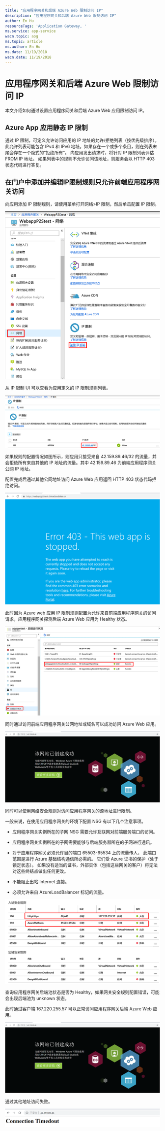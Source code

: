 ```yaml
---
title: "应用程序网关和后端 Azure Web 限制访问 IP"
description: "应用程序网关和后端 Azure Web 限制访问 IP"
author: En Hu
resourceTags: 'Application Gateway, '
ms.service: app-service
wacn.topic: aog
ms.topic: article
ms.author: En Hu
ms.date: 11/19/2018
wacn.date: 11/19/2018
---
```


# 应用程序网关和后端 Azure Web 限制访问 IP

本文介绍如何通过设置应用程序网关和后端 Azure Web 应用限制访问 IP。

## Azure App 应用静态 IP 限制

通过 IP 限制，可定义允许访问应用的 IP 地址的允许/拒绝列表（按优先级排序）。此允许列表可能包含 IPv4 和 IPv6 地址。如果存在一个或多个条目，则在列表末尾会存在一个隐式的“拒绝所有”。
向应用发出请求时，将针对 IP 限制列表评估 FROM IP 地址。 如果列表中的规则不允许访问该地址，则服务会以 HTTP 403 状态代码进行答复。

## 在门户中添加并编辑IP限制规则只允许前端应用程序网关访问

向应用添加 IP 限制规则，请使用菜单打开网络>IP 限制，然后单击配置 IP 限制。

![01](media/aog-application-gateway-howto-limit-access-ip/01.png "01")

从 IP 限制 UI 可以查看为应用定义的 IP 限制规则列表。

![02](media/aog-application-gateway-howto-limit-access-ip/02.png "02")

如果规则的配置情况如图所示，则应用只接受来自 42.159.89.46/32 的流量，并会拒绝所有来自其他的 IP 地址的流量。其中 42.159.89.46 为前端应用程序网关公网 IP 地址。

配置完成后通过其他公网地址访问 Azure Web 应用返回 HTTP 403 状态代码拒绝访问。

![03](media/aog-application-gateway-howto-limit-access-ip/03.png "03")

此时因为 Azure web 应用 IP 限制规则配置为允许来自前端应用程序网关的访问请求，应用程序网关探测后端 Azure Web 应用为 Healthy 状态。

![04](media/aog-application-gateway-howto-limit-access-ip/04.png "04")

同时通过访问前端应用程序网关公网地址或域名可以成功访问 Azure Web 应用。

![05](media/aog-application-gateway-howto-limit-access-ip/05.png "05")

同时可以使用网络安全规则对访问应用程序网关的源地址进行限制。

一般来说，在使用应用程序网关的环境下配置 NSG 有以下几个注意事项。

* 应用程序网关实例所在的子网 NSG 需要允许互联网对前端服务端口的访问。

* 应用程序网关实例所在的子网需要能够与后端服务器所在的子网进行通讯。

* 对于应用程序网关必须允许目的端口 65503-65534 上的流量传人， 此端口范围是进行 Azure 基础结构通信所必需的。 它们受 Azure 证书的保护（处于锁定状态）。 如果没有适当的证书，外部实体（包括这些网关的客户）将无法对这些终结点做出任何更改。

* 不能阻止出站 Internet 连接。

* 必须允许来自 AzureLoadBalancer 标记的流量。

![06](media/aog-application-gateway-howto-limit-access-ip/06.png "06")

查询应用程序网关后端池状态是否为 Healthy，如果网关安全规则配置错误，可能会出现后端池为 unknown 状态。

此时通过客户端 167.220.255.57 可以正常访问应用程序网关后端 Azure Web 应用。

![07](media/aog-application-gateway-howto-limit-access-ip/07.png "07")

通过其他地址访问失败。

![08](media/aog-application-gateway-howto-limit-access-ip/08.png "08")